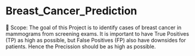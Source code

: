 # Breast_Cancer_Prediction
📌 Scope: The goal of this Project is to identify cases of breast cancer in mammograms from screening exams. It is important to have True Positives (TP) as high as possible, but False Positives (FP) also have downsides for patients. Hence the Precission should be as high as possible.
